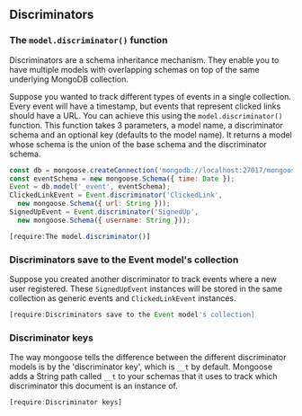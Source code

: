 ## Discriminators

### The `model.discriminator()` function

Discriminators are a schema inheritance mechanism. They enable
you to have multiple models with overlapping schemas on top of the
same underlying MongoDB collection.

Suppose you wanted to track different types of events in a single
collection. Every event will have a timestamp, but events that
represent clicked links should have a URL. You can achieve this
using the `model.discriminator()` function. This function takes
3 parameters, a model name, a discriminator schema and an optional
key (defaults to the model name). It returns a model whose schema
is the union of the base schema and the discriminator schema.

```javascript
const db = mongoose.createConnection('mongodb://localhost:27017/mongoose_test');
const eventSchema = new mongoose.Schema({ time: Date });
Event = db.model('_event', eventSchema);
ClickedLinkEvent = Event.discriminator('ClickedLink',
  new mongoose.Schema({ url: String }));
SignedUpEvent = Event.discriminator('SignedUp',
  new mongoose.Schema({ username: String }));
```

```javascript
[require:The model.discriminator()]
```

### Discriminators save to the Event model's collection

Suppose you created another discriminator to track events where
a new user registered. These `SignedUpEvent` instances will be
stored in the same collection as generic events and `ClickedLinkEvent`
instances.

```javascript
[require:Discriminators save to the Event model's collection]
```

### Discriminator keys

The way mongoose tells the difference between the different
discriminator models is by the 'discriminator key', which is
`__t` by default. Mongoose adds a String path called `__t`
to your schemas that it uses to track which discriminator
this document is an instance of.

```javascript
[require:Discriminator keys]
```